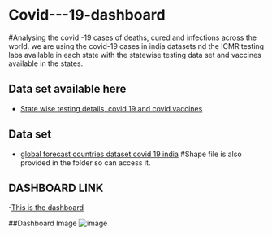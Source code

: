# Covid---19-dashboard
#Analysing the covid -19 cases of deaths, cured and infections across the world.
we are using the covid-19 cases in india datasets nd the ICMR testing labs available in each state with the statewise testing data set and vaccines available in the states.

## Data set available here
- <a href="https://www.kaggle.com/datasets/sudalairajkumar/covid19-in-india?datasetId=557629&sortBy=voteCount&select=StatewiseTestingDetails.csv">State wise testing details, covid 19 and covid vaccines</a>
## Data set 
- <a href="https://www.kaggle.com/code/anshuls235/covid19-explained-through-visualizations/data">global forecast countries dataset covid 19 india</a>
#Shape file is also provided in the folder so can access it.

## DASHBOARD LINK
-<a href="https://public.tableau.com/views/Covid-19_17348604278970/Dashboard1?:language=en-US&:sid=&:redirect=auth&:display_count=n&:origin=viz_share_link">This is the dashboard</a>

##Dashboard Image
![image](https://github.com/user-attachments/assets/7c49a1d4-4ff7-4de8-b36f-4a7be7476300)
